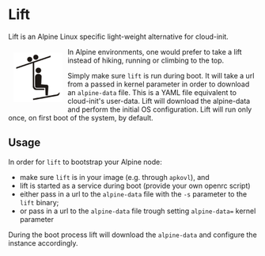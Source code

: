 # Lift

Lift is an Alpine Linux specific light-weight alternative for cloud-init.

<img src="doc/lift.png" width="100px" style="padding: 10px; overflow: auto;" align="left" />

In Alpine environments, one would prefer to take a lift instead of hiking,
running or climbing to the top.

Simply make sure `lift` is run during boot. It will take a url from a passed
in kernel parameter in order to download an `alpine-data` file. This is a
YAML file equivalent to cloud-init's user-data. Lift will download the
alpine-data and perform the initial OS configuration. Lift will run only once,
on first boot of the system, by default.

## Usage

In order for `lift` to bootstrap your Alpine node:

* make sure `lift` is in your image (e.g. through `apkovl`), and
* lift is started as a service during boot (provide your own openrc script)
* either pass in a url to the `alpine-data` file with the `-s` parameter to the `lift` binary;
* or pass in a url to the `alpine-data` file trough setting `alpine-data=` kernel parameter

During the boot process lift will download the `alpine-data` and configure the instance
accordingly.
